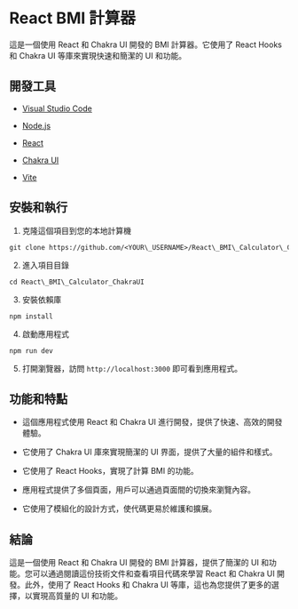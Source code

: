 React BMI 計算器
=============

這是一個使用 React 和 Chakra UI 開發的 BMI 計算器。它使用了 React Hooks 和 Chakra UI 等庫來實現快速和簡潔的 UI 和功能。

開發工具
----

*   [Visual Studio Code](https://code.visualstudio.com/)
    
*   [Node.js](https://nodejs.org/en/)
    
*   [React](https://reactjs.org/)
    
*   [Chakra UI](https://chakra-ui.com/)
    
*   [Vite](https://vitejs.dev/)
    

安裝和執行
-----

1.  克隆這個項目到您的本地計算機
    

```
git clone https://github.com/<YOUR\_USERNAME>/React\_BMI\_Calculator\_ChakraUI.git
```

2.  進入項目目錄
    

```
cd React\_BMI\_Calculator_ChakraUI
```

3.  安裝依賴庫
    

```
npm install
```

4.  啟動應用程式
    

```
npm run dev
```

5.  打開瀏覽器，訪問 `http://localhost:3000` 即可看到應用程式。
    

功能和特點
-----

*   這個應用程式使用 React 和 Chakra UI 進行開發，提供了快速、高效的開發體驗。
    
*   它使用了 Chakra UI 庫來實現簡潔的 UI 界面，提供了大量的組件和樣式。
    
*   它使用了 React Hooks，實現了計算 BMI 的功能。
    
*   應用程式提供了多個頁面，用戶可以通過頁面間的切換來瀏覽內容。
    
*   它使用了模組化的設計方式，使代碼更易於維護和擴展。
    

結論
--

這是一個使用 React 和 Chakra UI 開發的 BMI 計算器，提供了簡潔的 UI 和功能。您可以通過閱讀這份技術文件和查看項目代碼來學習 React 和 Chakra UI 開發。此外，使用了 React Hooks 和 Chakra UI 等庫，這也為您提供了更多的選擇，以實現高質量的 UI 和功能。
